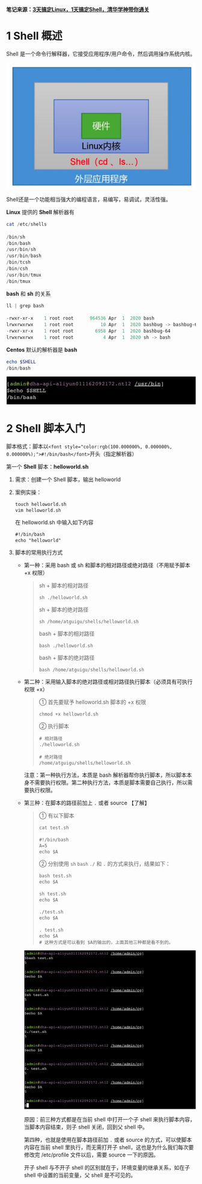 **笔记来源：**[**3天搞定Linux，1天搞定Shell，清华学神带你通关**](https://www.bilibili.com/video/BV1WY4y1H7d3?p=9&vd_source=e8046ccbdc793e09a75eb61fe8e84a30)



# 1 Shell 概述 
Shell 是一个命令行解释器，它接受应用程序/用户命令，然后调用操作系统内核。

![](images/1.png)

Shell还是一个功能相当强大的编程语言，易编写，易调试，灵活性强。



**Linux** 提供的 **Shell** 解析器有

```powershell
cat /etc/shells

/bin/sh
/bin/bash
/usr/bin/sh
/usr/bin/bash
/bin/tcsh
/bin/csh
/usr/bin/tmux
/bin/tmux
```



**bash** 和 **sh** 的关系

```powershell
ll | grep bash

-rwxr-xr-x    1 root root      964536 Apr  1  2020 bash
lrwxrwxrwx    1 root root          10 Apr  1  2020 bashbug -> bashbug-64
-rwxr-xr-x    1 root root        6958 Apr  1  2020 bashbug-64
lrwxrwxrwx    1 root root           4 Apr  1  2020 sh -> bash
```

 					

**Centos** 默认的解析器是 **bash** 

```powershell
echo $SHELL
/bin/bash
```

![](images/2.png)



# 2 Shell 脚本入门 
脚本格式：脚本以`<font style="color:rgb(100.000000%, 0.000000%, 0.000000%);">#!/bin/bash</font>`开头（指定解析器）



第一个 **Shell** 脚本：**helloworld.sh** 

1. 需求：创建一个 Shell 脚本，输出 helloworld 

2. 案例实操：

   ```shell
   touch helloworld.sh
   vim helloworld.sh
   ```

   在 helloworld.sh 中输入如下内容

   ```shell
   #!/bin/bash
   echo "helloworld"
   ```

3. 脚本的常用执行方式
    - 第一种：采用 bash 或 sh 和脚本的相对路径或绝对路径（不用赋予脚本+x 权限）

        >sh + 脚本的相对路径
        >
        >```shell
        >sh ./helloworld.sh
        >```
        >
        >sh + 脚本的绝对路径
        >
        >```shell
        >sh /home/atguigu/shells/helloworld.sh
        >```
        >
        >bash + 脚本的相对路径
        >
        >```shell
        >bash ./helloworld.sh
        >```
        >
        >bash + 脚本的绝对路径
        >
        >```shell
        >bash /home/atguigu/shells/helloworld.sh
        >```

    - 第二种：采用输入脚本的绝对路径或相对路径执行脚本（必须具有可执行权限 +x）

        >① 首先要赋予 helloworld.sh 脚本的 +x 权限
        >
        >```shell
        >chmod +x helloworld.sh
        >```
        >② 执行脚本
        >
        >```shell
        ># 相对路径
        >./helloworld.sh
        >
        ># 绝对路径
        >/home/atguigu/shells/helloworld.sh
        >```

        注意：第一种执行方法，本质是 bash 解析器帮你执行脚本，所以脚本本身不需要执行权限。第二种执行方法，本质是脚本需要自己执行，所以需要执行权限。

    - 第三种：在脚本的路径前加上 `.` 或者 source 【了解】

        >① 有以下脚本
        >
        >```shell
        >cat test.sh
        >
        >#!/bin/bash
        >A=5
        >echo $A
        >```
        >② 分别使用 `sh` `bash` `./` 和 `.` 的方式来执行，结果如下：
        >
        >```shell
        >bash test.sh
        >echo $A
        >
        >sh test.sh
        >echo $A
        >
        >./test.sh
        >echo $A
        >
        >. test.sh
        >echo $A
        ># 这种方式是可以看到 $A的输出的，上面其他三种都是看不到的。
        >```

        ![](images/3.png)

        原因：前三种方式都是在当前 shell 中打开一个子 shell 来执行脚本内容，当脚本内容结束，则子 shell 关闭，回到父 shell 中。 

        第四种，也就是使用在脚本路径前加 `.` 或者 source 的方式，可以使脚本内容在当前 shell 里执行，而无需打开子 shell，这也是为什么我们每次要修改完  /etc/profile  文件以后，需要 source 一下的原因。 

        开子 shell 与不开子 shell 的区别就在于，环境变量的继承关系，如在子 shell 中设置的当前变量，父 shell 是不可见的。 





